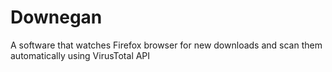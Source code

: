# Downegan
A software that watches Firefox browser for new downloads and scan them automatically using VirusTotal API
